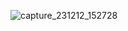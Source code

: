![capture_231212_152728](https://github.com/Abdllaibrahim/Boot-Strap-Task2/assets/54725888/6991c88e-2a38-4cb6-8c62-1a3dcc473854)
